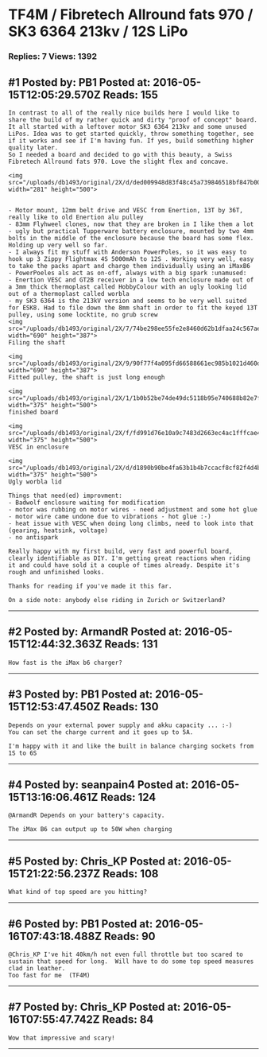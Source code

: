 # TF4M / Fibretech Allround fats 970 / SK3 6364 213kv / 12S LiPo

### Replies: 7 Views: 1392

## \#1 Posted by: PB1 Posted at: 2016-05-15T12:05:29.570Z Reads: 155

```
In contrast to all of the really nice builds here I would like to share the build of my rather quick and dirty "proof of concept" board. 
It all started with a leftover motor SK3 6364 213kv and some unused LiPos. Idea was to get started quickly, throw something together, see if it works and see if I'm having fun. If yes, build something higher quality later. 
So I needed a board and decided to go with this beauty, a Swiss Fibretech Allround fats 970. Love the slight flex and concave. 

<img src="/uploads/db1493/original/2X/d/ded009948d83f48c45a739846518bf847b00392d.JPG" width="281" height="500">


- Motor mount, 12mm belt drive and VESC from Enertion, 13T by 36T, really like to old Enertion alu pulley
- 83mm Flyhweel clones, now that they are broken in I like them a lot
- ugly but practical Tupperware battery enclosure, mounted by two 4mm bolts in the middle of the enclosure because the board has some flex. Holding up very well so far.
- I always fit my stuff with Anderson PowerPoles, so it was easy to hook up 3 Zippy Flightmax 4S 5000mAh to 12S . Working very well, easy to take the packs apart and charge them individually using an iMaxB6
- PowerPoeles als act as on-off, always with a big spark :unamused:
- Enertion VESC and GT2B receiver in a low tech enclosure made out of a 3mm thick thermoplast called HobbyColour with an ugly looking lid out of a thermoplast called worbla
- my SK3 6364 is the 213kV version and seems to be very well suited for ESK8. Had to file down the 8mm shaft in order to fit the keyed 13T pulley, using some locktite, no grub screw
<img src="/uploads/db1493/original/2X/7/74be298ee55fe2e8460d62b1dfaa24c567ae531a.JPG" width="690" height="387">
Filing the shaft

<img src="/uploads/db1493/original/2X/9/90f77f4a095fd66588661ec985b1021d460dd16e.JPG" width="690" height="387">
Fitted pulley, the shaft is just long enough

<img src="/uploads/db1493/original/2X/1/1b0b52be74de49dc5118b95e740688b82e7f82b3.jpg" width="375" height="500">
finished board

<img src="/uploads/db1493/original/2X/f/fd991d76e10a9c7483d2663ec4ac1fffcae4fe66.jpg" width="375" height="500">
VESC in enclosure 

<img src="/uploads/db1493/original/2X/d/d1890b90be4fa63b1b4b7ccacf8cf82f4d4ba125.jpg" width="375" height="500">
Ugly worbla lid

Things that need(ed) improvment: 
- Badwolf enclosure waiting for modification
- motor was rubbing on motor wires - need adjustment and some hot glue
- motor wire came undone due to vibrations - hot glue :-) 
- heat issue with VESC when doing long climbs, need to look into that (gearing, heatsink, voltage)
- no antispark

Really happy with my first build, very fast and powerful board, clearly identifiable as DIY. I'm getting great reactions when riding it and could have sold it a couple of times already. Despite it's rough and unfinished looks. 

Thanks for reading if you've made it this far. 

On a side note: anybody else riding in Zurich or Switzerland?
```

---
## \#2 Posted by: ArmandR Posted at: 2016-05-15T12:44:32.363Z Reads: 131

```
How fast is the iMax b6 charger?
```

---
## \#3 Posted by: PB1 Posted at: 2016-05-15T12:53:47.450Z Reads: 130

```
Depends on your external power supply and akku capacity ... :-) 
You can set the charge current and it goes up to 5A. 

I'm happy with it and like the built in balance charging sockets from 1S to 6S
```

---
## \#4 Posted by: seanpain4 Posted at: 2016-05-15T13:16:06.461Z Reads: 124

```
@ArmandR Depends on your battery's capacity. 

The iMax B6 can output up to 50W when charging
```

---
## \#5 Posted by: Chris_KP Posted at: 2016-05-15T21:22:56.237Z Reads: 108

```
What kind of top speed are you hitting?
```

---
## \#6 Posted by: PB1 Posted at: 2016-05-16T07:43:18.488Z Reads: 90

```
@Chris_KP I've hit 40km/h not even full throttle but too scared to sustain that speed for long.  Will have to do some top speed measures clad in leather.   
Too fast for me  (TF4M)
```

---
## \#7 Posted by: Chris_KP Posted at: 2016-05-16T07:55:47.742Z Reads: 84

```
Wow that impressive and scary!
```

---
